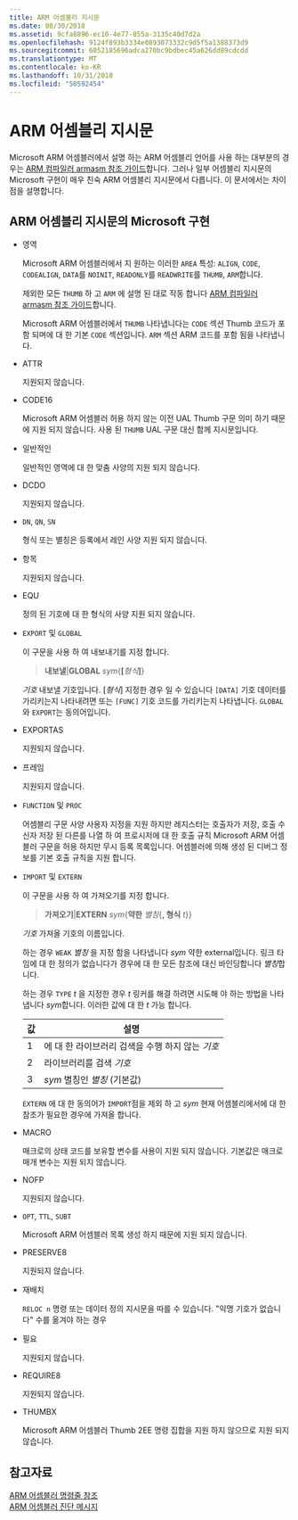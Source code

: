 ```yaml
---
title: ARM 어셈블리 지시문
ms.date: 08/30/2018
ms.assetid: 9cfa8896-ec10-4e77-855a-3135c40d7d2a
ms.openlocfilehash: 9124f893b3334e0893073332c9d5f5a1388373d9
ms.sourcegitcommit: 6052185696adca270bc9bdbec45a626dd89cdcdd
ms.translationtype: MT
ms.contentlocale: ko-KR
ms.lasthandoff: 10/31/2018
ms.locfileid: "50592454"
---
```

# <a name="arm-assembler-directives"></a>ARM 어셈블리 지시문

Microsoft ARM 어셈블러에서 설명 하는 ARM 어셈블리 언어를 사용 하는 대부분의 경우는 [ARM 컴파일러 armasm 참조 가이드](http://infocenter.arm.com/help/topic/com.arm.doc.dui0802b/index.html)합니다. 그러나 일부 어셈블리 지시문의 Microsoft 구현이 매우 친숙 ARM 어셈블리 지시문에서 다릅니다. 이 문서에서는 차이점을 설명합니다.

## <a name="microsoft-implementations-of-arm-assembly-directives"></a>ARM 어셈블리 지시문의 Microsoft 구현

- 영역

   Microsoft ARM 어셈블러에서 지 원하는 이러한 `AREA` 특성: `ALIGN`, `CODE`, `CODEALIGN`, `DATA`를 `NOINIT`, `READONLY`를 `READWRITE`를 `THUMB`, `ARM`합니다.

   제외한 모든 `THUMB` 하 고 `ARM` 에 설명 된 대로 작동 합니다 [ARM 컴파일러 armasm 참조 가이드](http://infocenter.arm.com/help/topic/com.arm.doc.dui0802b/index.html)합니다.

   Microsoft ARM 어셈블러에서 `THUMB` 나타냅니다는 `CODE` 섹션 Thumb 코드가 포함 되며에 대 한 기본 `CODE` 섹션입니다.  `ARM` 섹션 ARM 코드를 포함 됨을 나타냅니다.

- ATTR

   지원되지 않습니다.

- CODE16

   Microsoft ARM 어셈블러 허용 하지 않는 이전 UAL Thumb 구문 의미 하기 때문에 지원 되지 않습니다.  사용 된 `THUMB` UAL 구문 대신 함께 지시문입니다.

- 일반적인

   일반적인 영역에 대 한 맞춤 사양의 지원 되지 않습니다.

- DCDO

   지원되지 않습니다.

- `DN`, `QN`, `SN`

   형식 또는 별칭은 등록에서 레인 사양 지원 되지 않습니다.

- 항목

   지원되지 않습니다.

- EQU

   정의 된 기호에 대 한 형식의 사양 지원 되지 않습니다.

- `EXPORT` 및 `GLOBAL`

   이 구문을 사용 하 여 내보내기를 지정 합니다.

   > **내보낼**|**GLOBAL** <em>sym</em>{**[**<em>형식</em>**]**}

   *기호* 내보낼 기호입니다.  [*형식*] 지정한 경우 일 수 있습니다 `[DATA]` 기호 데이터를 가리키는지 나타내려면 또는 `[FUNC]` 기호 코드를 가리키는지 나타냅니다. `GLOBAL` 와 `EXPORT`는 동의어입니다.

- EXPORTAS

   지원되지 않습니다.

- 프레임

   지원되지 않습니다.

- `FUNCTION` 및 `PROC`

   어셈블리 구문 사양 사용자 지정을 지원 하지만 레지스터는 호출자가 저장, 호출 수신자 저장 된 다른를 나열 하 여 프로시저에 대 한 호출 규칙 Microsoft ARM 어셈블러 구문을 허용 하지만 무시 등록 목록입니다.  어셈블러에 의해 생성 된 디버그 정보를 기본 호출 규칙을 지원 합니다.

- `IMPORT` 및 `EXTERN`

   이 구문을 사용 하 여 가져오기를 지정 합니다.

   > **가져오기**|**EXTERN** *sym*{**약한** *별칭*{**, 형식** *t*}}

   *기호* 가져올 기호의 이름입니다.

   하는 경우 `WEAK` *별칭* 을 지정 함을 나타냅니다 *sym* 약한 external입니다. 링크 타임에 대 한 정의가 없습니다가 경우에 대 한 모든 참조에 대신 바인딩합니다 *별칭*합니다.

   하는 경우 `TYPE` *t* 을 지정한 경우 *t* 링커를 해결 하려면 시도해 야 하는 방법을 나타냅니다 *sym*합니다.  이러한 값에 대 한 *t* 가능 합니다.

   |값|설명|
   |-|-|
   |1|에 대 한 라이브러리 검색을 수행 하지 않는 *기호*|
   |2|라이브러리를 검색 *기호*|
   |3|*sym* 별칭인 *별칭* (기본값)|

   `EXTERN` 에 대 한 동의어가 `IMPORT`점을 제외 하 고 *sym* 현재 어셈블리에서에 대 한 참조가 필요한 경우에 가져올 합니다.

- MACRO

   매크로의 상태 코드를 보유할 변수를 사용이 지원 되지 않습니다. 기본값은 매크로 매개 변수는 지원 되지 않습니다.

- NOFP

   지원되지 않습니다.

- `OPT`, `TTL`, `SUBT`

   Microsoft ARM 어셈블러 목록 생성 하지 때문에 지원 되지 않습니다.

- PRESERVE8

   지원되지 않습니다.

- 재배치

   `RELOC n` 명령 또는 데이터 정의 지시문을 따를 수 있습니다. "익명 기호가 없습니다" 수를 옮겨야 하는 경우

- 필요

   지원되지 않습니다.

- REQUIRE8

   지원되지 않습니다.

- THUMBX

   Microsoft ARM 어셈블러 Thumb 2EE 명령 집합을 지원 하지 않으므로 지원 되지 않습니다.

## <a name="see-also"></a>참고자료

[ARM 어셈블러 명령줄 참조](../../assembler/arm/arm-assembler-command-line-reference.md)<br/>
[ARM 어셈블러 진단 메시지](../../assembler/arm/arm-assembler-diagnostic-messages.md)<br/>
